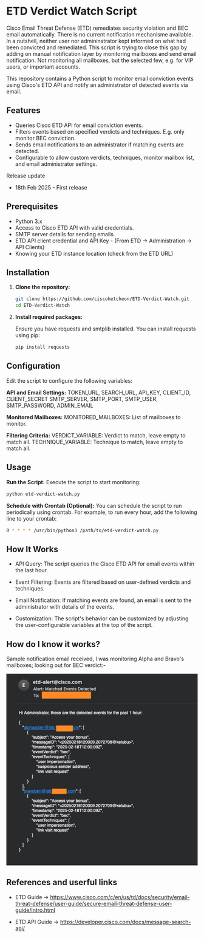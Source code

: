 # ETD Verdict Watch Script

Cisco Email Threat Defense (ETD) remediates security violation and BEC email automatically. There is no current notification mechanisme available. In a nutshell, neither user nor admininstrator kept informed on what had been convicted and remediated. This script is trying to close this gap by adding on manual notification layer by monitoring mailboxes and send email notification. Not monitoring all mailboxes, but the selected few, e.g. for VIP users, or important accounts.  

This repository contains a Python script to monitor email conviction events using Cisco's ETD API and notify an administrator of detected events via email.

## Features

- Queries Cisco ETD API for email conviction events.
- Filters events based on specified verdicts and techniques. E.g. only monitor BEC conviction. 
- Sends email notifications to an administrator if matching events are detected.
- Configurable to allow custom verdicts, techniques, monitor mailbox list, and email administrator settings.


Release update
- 18th Feb 2025 - First release 

## Prerequisites

- Python 3.x
- Access to Cisco ETD API with valid credentials.
- SMTP server details for sending emails.
- ETD API client credential and API Key - (From ETD -> Administration -> API Clients)
- Knowing your ETD instance location (check from the ETD URL)

## Installation

1. **Clone the repository:**

   ```bash
   git clone https://github.com/ciscoketcheon/ETD-Verdict-Watch.git
   cd ETD-Verdict-Watch
   ```

2. **Install required packages:**

   Ensure you have requests and smtplib installed. You can install requests using pip:
   ```bash
   pip install requests
   ```

## Configuration

Edit the script to configure the following variables:

   **API and Email Settings:**
        TOKEN_URL, SEARCH_URL, API_KEY, CLIENT_ID, CLIENT_SECRET
        SMTP_SERVER, SMTP_PORT, SMTP_USER, SMTP_PASSWORD, ADMIN_EMAIL

   **Monitored Mailboxes:**
        MONITORED_MAILBOXES: List of mailboxes to monitor.

   **Filtering Criteria:**
        VERDICT_VARIABLE: Verdict to match, leave empty to match all.
        TECHNIQUE_VARIABLE: Technique to match, leave empty to match all.

## Usage

   **Run the Script:**
   Execute the script to start monitoring:
   ```bash
   python etd-verdict-watch.py
   ```

**Schedule with Crontab (Optional):**
   You can schedule the script to run periodically using crontab. For example, to run every hour, add the following line to your crontab:
   ```bash
   0 * * * * /usr/bin/python3 /path/to/etd-verdict-watch.py
   ```

## How It Works

- API Query: The script queries the Cisco ETD API for email events within the last hour.

- Event Filtering: Events are filtered based on user-defined verdicts and techniques.

- Email Notification: If matching events are found, an email is sent to the administrator with details of the events.

- Customization: The script's behavior can be customized by adjusting the user-configurable variables at the top of the script.


## How do I know it works?

Sample notification email received, I was monitoring Alpha and Bravo's mailboxes; looking out for BEC verdict:-

![](notification.jpg)



## References and userful links

- ETD Guide -> https://www.cisco.com/c/en/us/td/docs/security/email-threat-defense/user-guide/secure-email-threat-defense-user-guide/intro.html

- ETD API Guide -> https://developer.cisco.com/docs/message-search-api/
